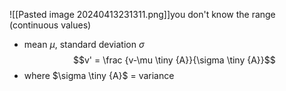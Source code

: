 ![[Pasted image 20240413231311.png]]you don't know the range (continuous values)

- mean $\mu$, standard deviation $\sigma$
$$v' = \frac {v-\mu \tiny {A}}{\sigma \tiny {A}}$$
- where $\sigma \tiny {A}$ = variance
